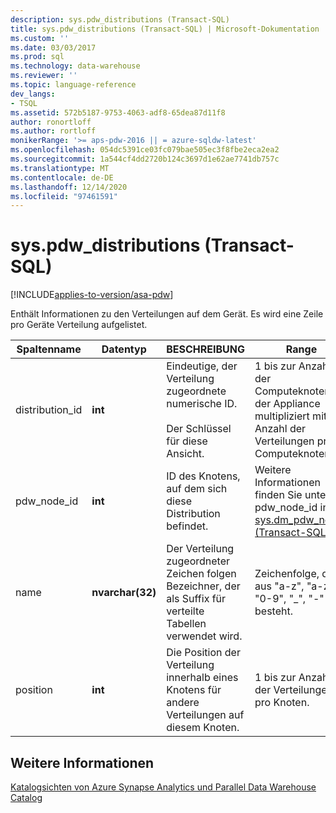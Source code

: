 ```yaml
---
description: sys.pdw_distributions (Transact-SQL)
title: sys.pdw_distributions (Transact-SQL) | Microsoft-Dokumentation
ms.custom: ''
ms.date: 03/03/2017
ms.prod: sql
ms.technology: data-warehouse
ms.reviewer: ''
ms.topic: language-reference
dev_langs:
- TSQL
ms.assetid: 572b5187-9753-4063-adf8-65dea87d11f8
author: ronortloff
ms.author: rortloff
monikerRange: '>= aps-pdw-2016 || = azure-sqldw-latest'
ms.openlocfilehash: 054dc5391ce03fc079bae505ec3f8fbe2eca2ea2
ms.sourcegitcommit: 1a544cf4dd2720b124c3697d1e62ae7741db757c
ms.translationtype: MT
ms.contentlocale: de-DE
ms.lasthandoff: 12/14/2020
ms.locfileid: "97461591"
---
```

# <a name="syspdw_distributions-transact-sql"></a>sys.pdw_distributions (Transact-SQL)
[!INCLUDE[applies-to-version/asa-pdw](../../includes/applies-to-version/asa-pdw.md)]

  Enthält Informationen zu den Verteilungen auf dem Gerät. Es wird eine Zeile pro Geräte Verteilung aufgelistet.  
  
|Spaltenname|Datentyp|BESCHREIBUNG|Range|  
|-----------------|---------------|-----------------|-----------|  
|distribution_id|**int**|Eindeutige, der Verteilung zugeordnete numerische ID.<br /><br /> Der Schlüssel für diese Ansicht.|1 bis zur Anzahl der Computeknoten in der Appliance multipliziert mit der Anzahl der Verteilungen pro Computeknoten.|  
|pdw_node_id|**int**|ID des Knotens, auf dem sich diese Distribution befindet.|Weitere Informationen finden Sie unter pdw_node_id in [sys.dm_pdw_nodes &#40;Transact-SQL-&#41;](../../relational-databases/system-dynamic-management-views/sys-dm-pdw-nodes-transact-sql.md).|  
|name|**nvarchar(32)**|Der Verteilung zugeordneter Zeichen folgen Bezeichner, der als Suffix für verteilte Tabellen verwendet wird.|Zeichenfolge, die aus "a-z", "a-z", "0-9", "_", "-" besteht.|  
|position|**int**|Die Position der Verteilung innerhalb eines Knotens für andere Verteilungen auf diesem Knoten.|1 bis zur Anzahl der Verteilungen pro Knoten.|  
  
## <a name="see-also"></a>Weitere Informationen  
 [Katalogsichten von Azure Synapse Analytics und Parallel Data Warehouse Catalog](../../relational-databases/system-catalog-views/sql-data-warehouse-and-parallel-data-warehouse-catalog-views.md)  
  
  
